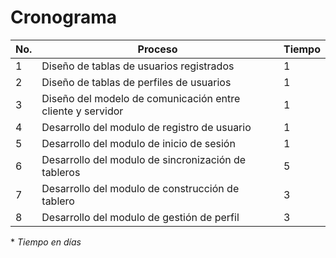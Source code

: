 # Cronograma

No.  | Proceso                                                        | Tiempo
-----|----------------------------------------------------------------|--------
 1   | Diseño de tablas de usuarios registrados                       | 1
 2   | Diseño de tablas de perfiles de usuarios                       | 1
 3   | Diseño del modelo de comunicación entre cliente y servidor     | 1
 4   | Desarrollo del modulo de registro de usuario                   | 1
 5   | Desarrollo del modulo de inicio de sesión                      | 1
 6   | Desarrollo del modulo de sincronización de tableros            | 5
 7   | Desarrollo del modulo de construcción de tablero               | 3
 8   | Desarrollo del modulo de gestión de perfil                     | 3

\* _Tiempo en días_
